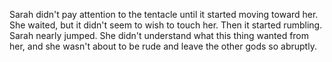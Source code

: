 Sarah didn't pay attention to the tentacle until it started moving toward her. She waited, but it didn't seem to wish to touch her. Then it started rumbling. Sarah nearly jumped. She didn't understand what this thing wanted from her, and she wasn't about to be rude and leave the other gods so abruptly.